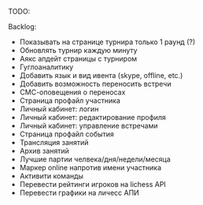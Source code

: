TODO:

Backlog:
- Показывать на странице турнира только 1 раунд (?)
- Обновлять турнир каждую минуту
- Аякс апдейт страницы с турниром
- Гуглоаналитику
- Добавить язык и вид ивента (skype, offline, etc.)
- Добавить возможность переносить встречи
- СМС-оповещения о переносах
- Страница профайл участника
- Личный кабинет: логин
- Личный кабинет: редактирование профиля
- Личный кабинет: управление встречами
- Страница профайл события
- Трансляция занятий
- Архив занятий
- Лучшие партии челвека/дня/недели/месяца
- Маркер online напротив имени участника
- Активити команды
- Перевести рейтинги игроков на lichess API
- Перевести графики на личесс АПИ
